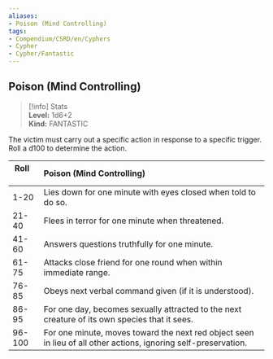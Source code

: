 ```yaml
---
aliases:
- Poison (Mind Controlling)
tags:
- Compendium/CSRD/en/Cyphers
- Cypher
- Cypher/Fantastic
---
```


  
## Poison (Mind Controlling)  
>[!info] Stats  
> **Level:** 1d6+2  
> **Kind:** FANTASTIC
  
The victim must carry out a specific action in response to a specific trigger. Roll a d100 to determine the action.  

|  Roll &nbsp; &nbsp; &nbsp; | Poison (Mind Controlling)  |  
| ------------- | :----------- |  
| 1-20 | Lies down for one minute with eyes closed when told to do so. |  
| 21-40 | Flees in terror for one minute when threatened. |  
| 41-60 | Answers questions truthfully for one minute. |  
| 61-75 | Attacks close friend for one round when within immediate range. |  
| 76-85 | Obeys next verbal command given (if it is understood). |  
| 86-95 | For one day, becomes sexually attracted to the next creature of its own species that it sees. |  
| 96-100 | For one minute, moves toward the next red object seen in lieu of all other actions, ignoring self-preservation. |